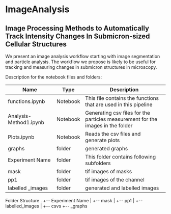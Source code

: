 # ImageAnalysis


## Image Processing Methods to Automatically Track Intensity Changes In Submicron-sized Cellular Structures

We present an image analysis workflow starting with image segmentation and particle analysis. The workflow we propose is likely to be useful for tracking and measuring changes in submicron structures in microscopy.


Description for the notebook files and folders:

 |Name                        | Type         |Description
 |----------------------------|------------- |------------ 
 | functions.ipynb            | Notebook     |This file contains the functions that are used in this pipeline
 | Analysis-Method1.ipynb     | Notebook     | Generating csv files for the particles measurement for the images in the folder 
 | Plots.ipynb                | Notebook     | Reads the csv files and generate plots
 | graphs                     | folder       |generated graphs
 | Experiment Name            | folder       | This folder contains following subfolders
 | mask                       | folder       |tif images of masks
 | pp1                        | folder       |tif images of the channel 
 | labelled _images           | folder       |generated and labelled images

 
 
Folder Structure
.
+-- Experiment Name
|   +-- mask
|   +-- pp1
|   +-- labelled_images
|   +-- csvs
+-- _graphs
